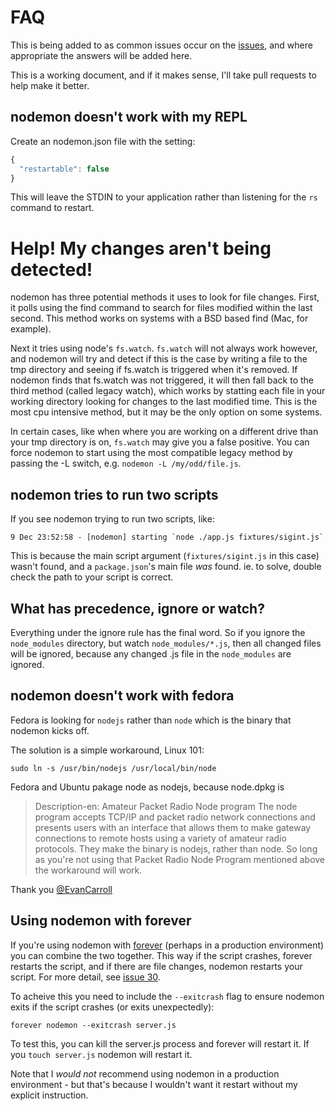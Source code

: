 # FAQ

This is being added to as common issues occur on the [issues](http://github.com/remy/nodemon/issues), and where appropriate the answers will be added here.

This is a working document, and if it makes sense, I'll take pull requests to help make it better.

## nodemon doesn't work with my REPL

Create an nodemon.json file with the setting:

```js
{
  "restartable": false
}
```

This will leave the STDIN to your application rather than listening for the `rs` command to restart.

# Help! My changes aren't being detected!

nodemon has three potential methods it uses to look for file changes. First, it polls using the find command to search for files modified within the last second. This method works on systems with a BSD based find (Mac, for example).

Next it tries using node's `fs.watch`. `fs.watch` will not always work however, and nodemon will try and detect if this is the case by writing a file to the tmp directory and seeing if fs.watch is triggered when it's removed. If nodemon finds that fs.watch was not triggered, it will then fall back to the third method (called legacy watch), which works by statting each file in your working directory looking for changes to the last modified time. This is the most cpu intensive method, but it may be the only option on some systems.

In certain cases, like when where you are working on a different drive than your tmp directory is on, `fs.watch` may give you a false positive. You can force nodemon to start using the most compatible legacy method by passing the -L switch, e.g. `nodemon -L /my/odd/file.js`.

## nodemon tries to run two scripts

If you see nodemon trying to run two scripts, like:

```
9 Dec 23:52:58 - [nodemon] starting `node ./app.js fixtures/sigint.js`
```

This is because the main script argument (`fixtures/sigint.js` in this case) wasn't found, and a `package.json`'s main file *was* found. ie. to solve, double check the path to your script is correct.

## What has precedence, ignore or watch?

Everything under the ignore rule has the final word. So if you ignore the `node_modules` directory, but watch `node_modules/*.js`, then all changed files will be ignored, because any changed .js file in the `node_modules` are ignored.

## nodemon doesn't work with fedora

Fedora is looking for `nodejs` rather than `node` which is the binary that nodemon kicks off.

The solution is a simple workaround, Linux 101:

```
sudo ln -s /usr/bin/nodejs /usr/local/bin/node
```

Fedora and Ubuntu pakage node as nodejs, because node.dpkg is

> Description-en: Amateur Packet Radio Node program
 The node program accepts TCP/IP and packet radio network connections and
 presents users with an interface that allows them to make gateway connections
 to remote hosts using a variety of amateur radio protocols.
They make the binary is nodejs, rather than node. So long as you're not using that Packet Radio Node Program mentioned above the workaround will work.

Thank you [@EvanCarroll](https://github.com/remy/nodemon/issues/68#issuecomment-13672509)

## Using nodemon with forever

If you're using nodemon with [forever](https://github.com/nodejitsu/forever) (perhaps in a production environment) you can combine the two together. This way if the script crashes, forever restarts the script, and if there are file changes, nodemon restarts your script. For more detail, see [issue 30](https://github.com/remy/nodemon/issues/30).

To acheive this you need to include the `--exitcrash` flag to ensure nodemon exits if the script crashes (or exits unexpectedly):

    forever nodemon --exitcrash server.js

To test this, you can kill the server.js process and forever will restart it. If you `touch server.js` nodemon will restart it.

Note that I *would not* recommend using nodemon in a production environment - but that's because I wouldn't want it restart without my explicit instruction.
